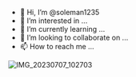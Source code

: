 - 👋 Hi, I’m @soleman1235
- 👀 I’m interested in ...
- 🌱 I’m currently learning ...
- 💞️ I’m looking to collaborate on ...
- 📫 How to reach me ...

<!---
soleman1235/soleman1235 is a ✨ special ✨ repository because its `README.md` (this file) appears on your GitHub profile.
You can click the Preview link to take a look at your changes.
--->
![IMG_20230707_102703](https://github.com/soleman1235/soleman1235/assets/146600731/fc744ff8-69a1-4079-9eb3-6ce1c1919d4e)
